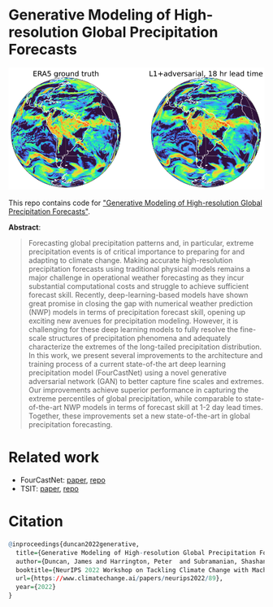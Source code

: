 # Generative Modeling of High-resolution Global Precipitation Forecasts

![Forecast of precipitation at 18hr lead time.](assets/precip_adversarial.png)

This repo contains code for ["Generative Modeling of High-resolution Global
Precipitation Forecasts"](https://www.climatechange.ai/papers/neurips2022/89).

**Abstract**:

> Forecasting global precipitation patterns and, in particular, extreme
> precipitation events is of critical importance to preparing for and adapting
> to climate change. Making accurate high-resolution precipitation forecasts
> using traditional physical models remains a major challenge in operational
> weather forecasting as they incur substantial computational costs and struggle
> to achieve sufficient forecast skill. Recently, deep-learning-based models
> have shown great promise in closing the gap with numerical weather prediction
> (NWP) models in terms of precipitation forecast skill, opening up exciting new
> avenues for precipitation modeling. However, it is challenging for these deep
> learning models to fully resolve the fine-scale structures of precipitation
> phenomena and adequately characterize the extremes of the long-tailed
> precipitation distribution. In this work, we present several improvements to
> the architecture and training process of a current state-of-the art deep
> learning precipitation model (FourCastNet) using a novel generative
> adversarial network (GAN) to better capture fine scales and extremes. Our
> improvements achieve superior performance in capturing the extreme percentiles
> of global precipitation, while comparable to state-of-the-art NWP models in
> terms of forecast skill at 1-2 day lead times. Together, these improvements
> set a new state-of-the-art in global precipitation forecasting.

# Related work

- FourCastNet: [paper](https://arxiv.org/abs/2202.11214), [repo](https://github.com/NVlabs/FourCastNet)
- TSIT: [paper](https://arxiv.org/abs/2007.12072), [repo](https://github.com/EndlessSora/TSIT)

# Citation

```r
@inproceedings{duncan2022generative,
  title={Generative Modeling of High-resolution Global Precipitation Forecasts},
  author={Duncan, James and Harrington, Peter  and Subramanian, Shashank},
  booktitle={NeurIPS 2022 Workshop on Tackling Climate Change with Machine Learning},
  url={https://www.climatechange.ai/papers/neurips2022/89},
  year={2022}
}
```
